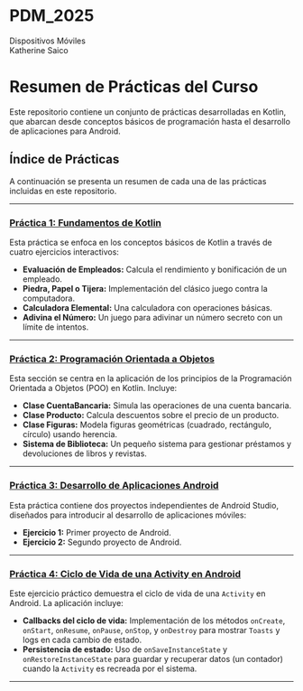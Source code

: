 # PDM_2025  

Dispositivos Móviles  
Katherine Saico  

# Resumen de Prácticas del Curso

Este repositorio contiene un conjunto de prácticas desarrolladas en Kotlin, que abarcan desde conceptos básicos de programación hasta el desarrollo de aplicaciones para Android.

## Índice de Prácticas

A continuación se presenta un resumen de cada una de las prácticas incluidas en este repositorio.

---

### [Práctica 1: Fundamentos de Kotlin](./Practica_1)

Esta práctica se enfoca en los conceptos básicos de Kotlin a través de cuatro ejercicios interactivos:
- **Evaluación de Empleados:** Calcula el rendimiento y bonificación de un empleado.
- **Piedra, Papel o Tijera:** Implementación del clásico juego contra la computadora.
- **Calculadora Elemental:** Una calculadora con operaciones básicas.
- **Adivina el Número:** Un juego para adivinar un número secreto con un límite de intentos.

---

### [Práctica 2: Programación Orientada a Objetos](./Practica_2)

Esta sección se centra en la aplicación de los principios de la Programación Orientada a Objetos (POO) en Kotlin. Incluye:
- **Clase CuentaBancaria:** Simula las operaciones de una cuenta bancaria.
- **Clase Producto:** Calcula descuentos sobre el precio de un producto.
- **Clase Figuras:** Modela figuras geométricas (cuadrado, rectángulo, círculo) usando herencia.
- **Sistema de Biblioteca:** Un pequeño sistema para gestionar préstamos y devoluciones de libros y revistas.

---

### [Práctica 3: Desarrollo de Aplicaciones Android](./Practica_3/)

Esta práctica contiene dos proyectos independientes de Android Studio, diseñados para introducir al desarrollo de aplicaciones móviles:
- **Ejercicio 1:** Primer proyecto de Android.
- **Ejercicio 2:** Segundo proyecto de Android.



---

### [Práctica 4: Ciclo de Vida de una Activity en Android](./Practica_4/)

Este ejercicio práctico demuestra el ciclo de vida de una `Activity` en Android. La aplicación incluye:
- **Callbacks del ciclo de vida:** Implementación de los métodos `onCreate`, `onStart`, `onResume`, `onPause`, `onStop`, y `onDestroy` para mostrar `Toasts` y logs en cada cambio de estado.
- **Persistencia de estado:** Uso de `onSaveInstanceState` y `onRestoreInstanceState` para guardar y recuperar datos (un contador) cuando la `Activity` es recreada por el sistema.

---
